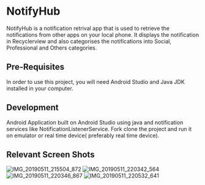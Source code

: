 # NotifyHub
NotifyHub is a notification retrival app that is used to retrieve the notifications from other apps on your local phone. It displays the notification in Recyclerview and also categorises the notifications into Social, Professional and Others categories.

## Pre-Requisites
In order to use this project, you will need Android Studio and Java JDK installed in your computer.


## Development
Android Application built on Android Studio using java and notification services like NotificationListenerService.
Fork clone the project and run it on emulator or real time device( preferably real time device). 

## Relevant Screen Shots
![IMG_20190511_215504_872](https://user-images.githubusercontent.com/37215508/57576442-7984ef80-747d-11e9-918e-aa392ecd6349.jpg)
![IMG_20190511_220342_564](https://user-images.githubusercontent.com/37215508/57576445-87d30b80-747d-11e9-9869-8e14aef1af24.jpg)
![IMG_20190511_220346_867](https://user-images.githubusercontent.com/37215508/57576450-97525480-747d-11e9-8d89-edfa659dda20.jpg)
![IMG_20190511_220532_641](https://user-images.githubusercontent.com/37215508/57576452-a6d19d80-747d-11e9-8179-ac08431e4efa.jpg)
